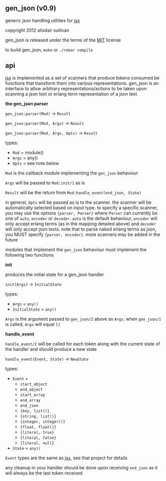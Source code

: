 ## gen_json (v0.9) ##

generic json handling utilities for [jsx][jsx]

copyright 2012 alisdair sullivan

gen_json is released under the terms of the [MIT][MIT] license

to build gen_json, `make` or `./rebar compile`


## api ##

[jsx][jsx] is implemented as a set of scanners that produce tokens consumed be functions that transform them into various representations. gen_json is an interface to allow arbitrary representations/actions to be taken upon scanning a json text or erlang term representation of a json text


**the gen_json parser**

`gen_json:parser(Mod)` -> `Result`

`gen_json:parser(Mod, Args)` -> `Result`

`gen_json:parser(Mod, Args, Opts)` -> `Result`

types:

* `Mod` = module()
* `Args` = any()
* `Opts` = see note below

`Mod` is the callback module implementing the `gen_json` behaviour

`Args` will be passed to `Mod:init/1` as is

`Result` will be the return from `Mod:handle_event(end_json, State)`

in general, `Opts` will be passed as is to the scanner. the scanner will be automatically selected based on input type. to specify a specific scanner, you may use the options `{parser, Parser}` where `Parser` can currently be one of `auto`, `encoder` or `decoder`. `auto` is the default behaviour, `encoder` will only accept erlang terms (as in the mapping detailed above) and `decoder` will only accept json texts. note that to parse naked erlang terms as json, you MUST specify `{parser, encoder}`. more scanners may be added in the future


modules that implement the `gen_json` behaviour must implement the following two functions


**init**

produces the initial state for a gen_json handler

`init(Args)` -> `InitialState`

types:

* `Args` = `any()`
* `InitialState` = `any()`

`Args` is the argument passed to `gen_json/2` above as `Args`. when `gen_json/1` is called, `Args` will equal `[]` 


**handle_event**

`handle_event/2` will be called for each token along with the current state of the handler and should produce a new state

`handle_event(Event, State)` -> `NewState`

types:

* `Event` =
    - `start_object`
    - `end_object`
    - `start_array`
    - `end_array`
    - `end_json`
    - `{key, list()}`
    - `{string, list()}`
    - `{integer, integer()}`
    - `{float, float()}`
    - `{literal, true}`
    - `{literal, false}`
    - `{literal, null}` 
* `State` = `any()`

`Event` types are the same as [jsx][jsx], see that project for details

any cleanup in your handler should be done upon receiving `end_json` as it will always be the last token received


[jsx]: http://github.com/talentdeficit/jsx
[MIT]: http://www.opensource.org/licenses/mit-license.html